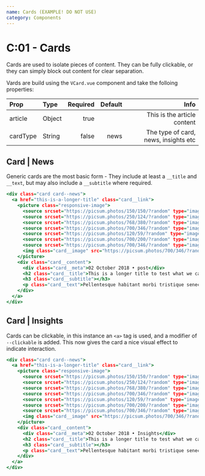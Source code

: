 ```yaml
---
name: Cards (EXAMPLE! DO NOT USE)
category: Components
---
```


# C:01 - Cards

Cards are used to isolate pieces of content. They can be fully clickable, or
they can simply block out content for clear separation.

Vards are build using the `VCard.vue` component and take the folloing properties:

| Prop     | Type   | Required | Default |                                 Info |
| :---     | :---   |     ---: |    ---: |                                 ---: |
| article  | Object |     true |         |          This is the article content |
| cardType | String |    false |    news | The type of card, news, insights etc |


## Card | News

Generic cards are the most basic form - They include at least a `__title` and
`__text`, but may also include a `__subtitle` where required.

```card-news.html
<div class="card card--news">
  <a href="this-is-a-longer-title" class="card__link">
    <picture class="responsive-image">
      <source srcset="https://picsum.photos/150/150/?random" type="image/png" media="screen and (max-width: 150px)">
      <source srcset="https://picsum.photos/250/124/?random" type="image/png" media="screen and (max-width: 250px)">
      <source srcset="https://picsum.photos/768/380/?random" type="image/png" media="screen and (max-width: 768px)">
      <source srcset="https://picsum.photos/700/346/?random" type="image/png" media="screen and (max-width: 700px)">
      <source srcset="https://picsum.photos/120/59/?random" type="image/png" media="screen and (max-width: 120px)">
      <source srcset="https://picsum.photos/700/200/?random" type="image/png" media="screen and (max-width: 700px)">
      <source srcset="https://picsum.photos/700/346/?random" type="image/png" media="screen and (min-width: 1401px)">
      <img class="card__image" src="https://picsum.photos/700/346/?random">
    </picture>
    <div class="card__content">
      <div class="card__meta">02 October 2018 • post</div>
      <h2 class="card__title">This is a longer title to test what we can do to enforce a limit …</h2>
      <h3 class="card__subtitle"></h3>
      <p class="card__text">Pellentesque habitant morbi tristique senectus et netus et malesuada fames ac turpis egestas. Vestib…</p>
    </div>
  </a>
</div>
```

## Card | Insights

Cards can be clickable, in this instance an `<a>` tag is used, and a modifier of `--clickable` is added.
This now gives the card a nice visual effect to indicate interaction.

```card-insights.html
<div class="card card--news">
  <a href="this-is-a-longer-title" class="card__link">
    <picture class="responsive-image">
      <source srcset="https://picsum.photos/150/150/?random" type="image/png" media="screen and (max-width: 150px)">
      <source srcset="https://picsum.photos/250/124/?random" type="image/png" media="screen and (max-width: 250px)">
      <source srcset="https://picsum.photos/768/380/?random" type="image/png" media="screen and (max-width: 768px)">
      <source srcset="https://picsum.photos/700/346/?random" type="image/png" media="screen and (max-width: 700px)">
      <source srcset="https://picsum.photos/120/59/?random" type="image/png" media="screen and (max-width: 120px)">
      <source srcset="https://picsum.photos/700/200/?random" type="image/png" media="screen and (max-width: 700px)">
      <source srcset="https://picsum.photos/700/346/?random" type="image/png" media="screen and (min-width: 1401px)">
      <img class="card__image" src="https://picsum.photos/700/346/?random">
    </picture>
    <div class="card__content">
      <div class="card__meta">02 October 2018 • Insights</div>
      <h2 class="card__title">This is a longer title to test what we can do to enforce a limit …</h2>
      <h3 class="card__subtitle"></h3>
      <p class="card__text">Pellentesque habitant morbi tristique senectus et netus et malesuada fames ac turpis egestas. Vestib…</p>
    </div>
  </a>
</div>
```
